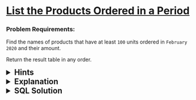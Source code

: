 # [List the Products Ordered in a Period](https://leetcode.com/problems/list-the-products-ordered-in-a-period/description/?envType=study-plan-v2&envId=top-sql-50)

### Problem Requirements:

Find the names of products that have at least <code>100</code> units ordered in <code>February 2020</code> and their amount.

Return the result table in any order.

<details>
<summary style="font-size:1.3rem;"> <strong>Hints</strong> </summary> 
<details>
      <summary>Hint#1</summary>
      <p>We want to get the something for each product, so think about grouping </p>
</details>
<details>
      <summary>Hint#2</summary>
      <p> Use SQL <code>BETWEEN 'yyyy-mm-dd' AND  'yyyy-mm-dd'</code> to filter for a date  </p>
</details>

<details>
      <summary>Hint#3</summary>
      <p> Use SQL <code>BETWEEN 'yyyy-mm-dd' AND  'yyyy-mm-dd'</code> to filter for a date  </p>
</details>

<details>
      <summary>Hint#5</summary>
      <p> Use SQL <code>HAVING</code> clause to filter after using <code>GROUP BY</code>  </p>
</details>

</details>

<details>

<summary style="font-size:1.3rem;"> <strong>Explanation</strong> </summary>

We have two tables, so we clearly need to join them.

Now we have to use an Aggregate function to get the sum of the units ordered for each product, so we clearly need to use <code>GROUP BY</code> clause.

Now we have to filter the result to get only the products that have at least <code>100</code> units ordered in <code>February 2020</code>, So first we need to get all the orders between <code>2020-02-1</code> and <code>2020-02-29</code> using <code>BETWEEN</code> clause, then we need to filter the result using <code>HAVING</code> clause. We will use an alias for the sum of the units ordered to make the code more readable, call it <code>uint</code>.

</details>

<details>

<summary style="font-size:1.3rem"><strong> SQL Solution</strong> </summary>

```sql

select Products.product_name, sum(Orders. unit) as unit  from Products
join Orders on Orders.product_id=Products.product_id
where Orders.order_date between '2020-02-1' and '2020-02-29'
group by Products.product_id
having unit >= 100;

```

</details>
